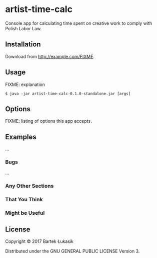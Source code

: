 # artist-time-calc
Console app for calculating time spent on creative work to comply with Polish Labor Law.

## Installation

Download from http://example.com/FIXME.

## Usage

FIXME: explanation

    $ java -jar artist-time-calc-0.1.0-standalone.jar [args]

## Options

FIXME: listing of options this app accepts.

## Examples

...

### Bugs

...

### Any Other Sections
### That You Think
### Might be Useful

## License

Copyright © 2017 Bartek Łukasik

Distributed under the GNU GENERAL PUBLIC LICENSE Version 3.
